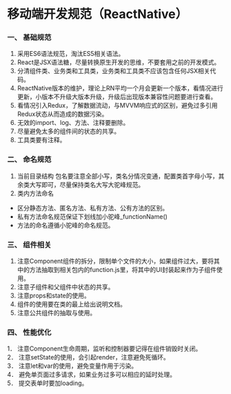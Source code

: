 # 移动端开发规范（ReactNative）### 一、	基础规范1.	采用ES6语法规范，淘汰ES5相关语法。<br>2.	React是JSX语法糖，尽量转换原生开发的思维，不要套用之前的开发模式。<br>3.	分清组件类、业务类和工具类，业务类和工具类不应该包含任何JSX相关代码。<br>4.	ReactNative版本的维护，理论上RN平均一个月会更新一个版本，看情况进行更新，小版本不升级大版本升级，升级后出现版本兼容性问题要进行查看。<br>5.	看情况引入Redux，了解数据流动，与MVVM响应式的区别，避免过多引用Redux状态从而造成的数据污染。<br>6.	无效的import、log、方法、注释要删除。<br>7.	尽量避免太多的组件间的状态的共享。<br>8.	工具类要有注释。<br>### 二、	命名规范1.	当前目录结构包名要注意全部小写，类名分情况变通，配置类首字母小写，其余类大写即可，尽量保持类名大写大驼峰规范。2.	类内方法命名* 区分静态方法、匿名方法、私有方法、公有方法的区别。<br>* 私有方法命名规范保证下划线加小驼峰_functionName()<br>* 方法的命名遵循小驼峰的命名规范。<br>### 三、	组件相关1.	注意Component组件的拆分，限制单个文件的大小，如果组件过大，要将其中的方法抽取到相关包内的function.js里，将其中的UI封装起来作为子组件使用。<br>2.	注意子组件和父组件中状态的共享。<br>3.	注意props和state的使用。<br>4.	组件的使用要在类的最上给出说明文档。<br>5.	注意公共组件的抽取与使用。<br>### 四、	性能优化1．	注意Component生命周期，监听和控制器要记得在组件销毁时关闭。<br>2．	注意setState的使用，会引起render，注意避免死循环。<br>3．	注意let和var的使用，避免变量作用于污染。<br>4．	避免单页面过多请求，如果业务过多可以相应的延时处理。<br>5．	提交表单时要加loading。<br>